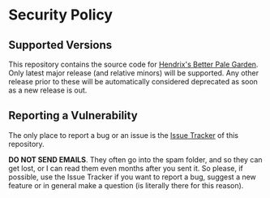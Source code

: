 # Security Policy

## Supported Versions

This repository contains the source code for [Hendrix's Better Pale Garden](https://modrinth.com/mod/hendrixs-better-pale-garden).
Only latest major release (and relative minors) will be supported. Any other release prior to these will be automatically considered deprecated as soon as a new release is out.

## Reporting a Vulnerability

The only place to report a bug or an issue is the [Issue Tracker](https://github.com/JimiIT92/BetterPaleGarden/issues) of this repository.

**DO NOT SEND EMAILS**.
They often go into the spam folder, and so they can get lost, or I can read them even months after you sent it.
So please, if possible, use the Issue Tracker if you want to report a bug, suggest a new feature or in general make a question (is literally there for this reason).